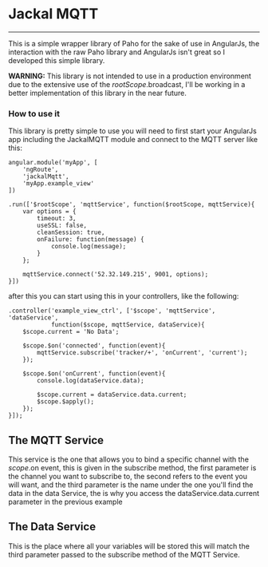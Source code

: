 # Jackal MQTT
---
This is a simple wrapper library of Paho for the sake of use in AngularJs, the interaction with the raw Paho library and AngularJs isn't great so I developed this simple library.

**WARNING:** This library is not intended to use in a production environment due to the extensive use of the $rootScope.$broadcast, I'll be working in a better implementation of this library in the near future.

### How to use it
This library is pretty simple to use you will need to first start your AngularJs app including the JackalMQTT module and connect to the MQTT server like this:

```
angular.module('myApp', [
    'ngRoute',
    'jackalMqtt',
    'myApp.example_view'
])

.run(['$rootScope', 'mqttService', function($rootScope, mqttService){
    var options = {
        timeout: 3,
        useSSL: false,
        cleanSession: true,
        onFailure: function(message) {
            console.log(message);
        }
    };

    mqttService.connect('52.32.149.215', 9001, options);
}])
```

after this you can start using this in your controllers, like the following:
```
.controller('example_view_ctrl', ['$scope', 'mqttService', 'dataService', 
            function($scope, mqttService, dataService){
    $scope.current = 'No Data';

    $scope.$on('connected', function(event){
        mqttService.subscribe('tracker/+', 'onCurrent', 'current');
    });

    $scope.$on('onCurrent', function(event){
        console.log(dataService.data);

        $scope.current = dataService.data.current;
        $scope.$apply();
    });
}]);
```

## The MQTT Service

This service is the one that allows you to bind a specific channel with the $scope.$on event, this is given in the subscribe method, the first parameter is the channel you want to subscribe to, the second refers to the event  you will want, and the third parameter is the name under the one you'll find the data in the data Service, the is why you access the dataService.data.current parameter in the previous example


## The Data Service

This is the place where all your variables will be stored this will match the third parameter passed to the subscribe method of the MQTT Service.
